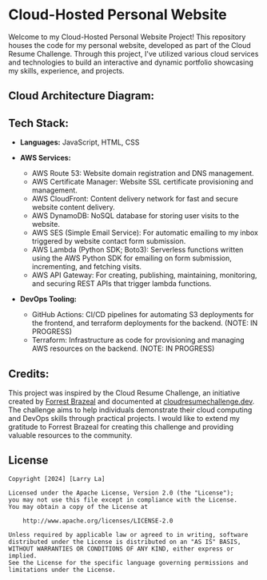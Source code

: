 # Cloud-Hosted Personal Website 

Welcome to my Cloud-Hosted Personal Website Project! This repository houses the code for my personal website, developed as part of the Cloud Resume Challenge. Through this project, I've utilized various cloud services and technologies to build an interactive and dynamic portfolio showcasing my skills, experience, and projects.

## Cloud Architecture Diagram:

## Tech Stack:

- **Languages:** JavaScript, HTML, CSS
  
- **AWS Services:**
  - AWS Route 53: Website domain registration and DNS management.
  - AWS Certificate Manager: Website SSL certificate provisioning and management.
  - AWS CloudFront: Content delivery network for fast and secure website content delivery.
  - AWS DynamoDB: NoSQL database for storing user visits to the website.
  - AWS SES (Simple Email Service): For automatic emailing to my inbox triggered by website contact form submission.
  - AWS Lambda (Python SDK; Boto3): Serverless functions written using the AWS Python SDK for emailing on form submission, incrementing, and fetching visits.
  - AWS API Gateway: For creating, publishing, maintaining, monitoring, and securing REST APIs that trigger lambda functions.
    
- **DevOps Tooling:**
  - GitHub Actions: CI/CD pipelines for automating S3 deployments for the frontend, and terraform deployments for the backend. (NOTE: IN PROGRESS)
  - Terraform: Infrastructure as code for provisioning and managing AWS resources on the backend. (NOTE: IN PROGRESS)

## Credits:
This project was inspired by the Cloud Resume Challenge, an initiative created by [Forrest Brazeal](https://forrestbrazeal.com/) and documented at [cloudresumechallenge.dev](https://cloudresumechallenge.dev/). The challenge aims to help individuals demonstrate their cloud computing and DevOps skills through practical projects. I would like to extend my gratitude to Forrest Brazeal for creating this challenge and providing valuable resources to the community.

## License
    Copyright [2024] [Larry La]

    Licensed under the Apache License, Version 2.0 (the "License");
    you may not use this file except in compliance with the License.
    You may obtain a copy of the License at

        http://www.apache.org/licenses/LICENSE-2.0

    Unless required by applicable law or agreed to in writing, software
    distributed under the License is distributed on an "AS IS" BASIS,
    WITHOUT WARRANTIES OR CONDITIONS OF ANY KIND, either express or implied.
    See the License for the specific language governing permissions and
    limitations under the License.



